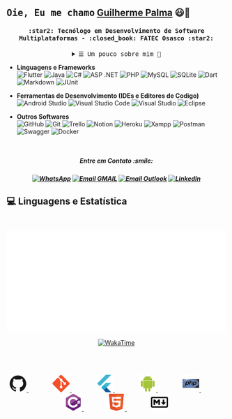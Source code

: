## <samp>Oie, Eu me chamo</samp> [Guilherme Palma](https://www.linkedin.com/in/guilherme-peres-lins-da-palma) :smiley:👋

<h4 align="center" id="home">
   <samp>:star2: Tecnólogo em Desenvolvimento de Software Multiplataformas - :closed_book: <b>FATEC Osasco</b> :star2:</samp>
</h4>

<details align="center" id="home_menu">
   <summary><samp id="home_menu">&#9776; Um pouco sobre mim 💬</samp></summary>
   <h4>Eu me chamo Guilherme Palma, Tenho 17 anos e sou Desenvolvedor de Software.</h4>
   <p>Sou Apaixonado pelo Desenvolvimento de APPs Mobile, mas também me aventuro no Desenvolvimento Web :laughing:</p>

   [![Estatisticas GitHub](https://github-readme-stats.vercel.app/api?username=guilhermePalma&count_private=true&show_icons=true)](https://github.com/GuilhermePalma)

   <p align="center">
      :page_with_curl: Acesse meu <a target="_blank" href="curriculos\CURRICULO_GUILHERME_PALMA_MOBILE.pdf">Currículo</a> ou <a target="_blank" href="Projects.md">Veja meus Projetos</a>
      <br/>
      <a href="https://github.com/GuilhermePalma/GuilhermePalma/blob/main/English_README.md">English Version Here</a> or
         <a href="https://github.com/GuilhermePalma/GuilhermePalma/blob/main/Français_README.md">Version Française Ici</a>
   </p>
</details>

- **Linguagens e Frameworks**
    <br/>
    ![Flutter](https://img.shields.io/badge/-Flutter-333333?style=flat-square&logo=Flutter&logoColor=blue)
    ![Java](https://img.shields.io/badge/-Java-333333?style=flat-square&logo=Android&logoColor=sucess)
    ![C#](https://img.shields.io/badge/-C%23-333333?style=flat-square&logo=Csharp&logoColor=green)
    ![ASP .NET](https://img.shields.io/badge/-ASP%20.NET-333333?style=flat-square&logo=.net&logoColor=ffffff)
    ![PHP](https://img.shields.io/badge/-PHP-333333?style=flat-square&logo=php&logoColor=sucess)
    ![MySQL](https://img.shields.io/badge/-MySQL-333333?style=flat-square&logo=MySQL)
    ![SQLite](https://img.shields.io/badge/SQLite-333333?style=flat-square&logo=sqlite&logoColor=blue)
    ![Dart](https://img.shields.io/badge/-Dart-333333?style=flat-square&logo=Dart&logoColor=blue)
    ![Markdown](https://img.shields.io/badge/-Markdown-333333?style=flat-square&logo=markdown&logoColor=white)
    ![JUnit](https://img.shields.io/badge/-JUnit-333333?style=flat&logo=jest)

- **Ferramentas de Desenvolvimento (IDEs e Editores de Codigo)**
    <br/>
    ![Android Studio](https://img.shields.io/badge/-Android%20Studio-333333?style=flat-square&logo=AndroidStudio)
    ![Visual Studio Code](https://img.shields.io/badge/-Visual%20Studio%20Code-333333?style=flat-square&logo=VisualStudioCode&logoColor=blue)
    ![Visual Studio](https://img.shields.io/badge/-Visual%20Studio-333333?style=flat-square&logo=VisualStudio&logoColor=cc00cc)
    ![Eclipse](https://img.shields.io/badge/-Eclipse-333333?style=flat-square&logo=eclipse&logoColor=cc55cc)

- **Outros Softwares**
    <br/>
    ![GitHub](https://img.shields.io/badge/-GitHub-333333?style=flat-square&logo=github)
    ![Git](https://img.shields.io/badge/-Git-333333?style=flat-square&logo=git)
    ![Trello](https://img.shields.io/badge/-Trello-333333?style=flat-square&logo=trello&logoColor=blue)
    ![Notion](https://img.shields.io/badge/-Notion-333333?style=flat-square&logo=notion)
    ![Heroku](https://img.shields.io/badge/-Heroku-333333?style=flat-square&logo=heroku&logoColor=cc00cc)
    ![Xampp](https://img.shields.io/badge/-XAMPP-333333?style=flat-square&logo=xampp)
    ![Postman](https://img.shields.io/badge/-Postman-333333?style=flat-square&logo=postman)
    ![Swagger](https://img.shields.io/badge/-Swagger-333333?style=flat-square&logo=swagger)
    ![Docker](https://img.shields.io/badge/-Docker-333333?style=flat-square&logo=docker)

<br/>

<div align="center">
   <h5>Entre em Contato :smile:<h5/>

   [![WhatsApp](https://img.shields.io/badge/WhatsApp-fff?style=for-the-badge&logo=whatsapp)](https://api.whatsapp.com/send?phone=55016997074866&text=Ola%20Guilherme,%20tudo%20bem%20?)
   [![Email GMAIL](https://img.shields.io/badge/Gmail-fff?style=for-the-badge&logo=gmail&logoColor=red)](mailto:guippalma@gmail.com)
   [![Email Outlook](https://img.shields.io/badge/Microsoft_Outlook-fff?style=for-the-badge&logo=microsoft-outlook&logoColor=blue)](mailto:guilherme.palma@fatec.sp.gov.br)
   [![LinkedIn](https://img.shields.io/badge/LinkedIn-white?style=for-the-badge&logo=linkedin&logoColor=blue)](https://www.linkedin.com/in/guilherme-peres-lins-da-palma)
</div>


## :computer: Linguagens e Estatística

<br />

<div align="center">

   ![Dados de Commits](github-metrics.svg)

   <p></p>

   [![WakaTime](https://github-readme-stats.vercel.app/api/wakatime?username=guilhermePalma&langs_count=7&layout=compact)](https://wakatime.com/@guilhermePalma)

   <br />
   <br />
   <br />

   <a title="Repositorios" href="https://github.com/GuilhermePalma?tab=repositories" target="_blank">
      <img height="40" alt="Repositorios"
           src="https://raw.githubusercontent.com/devicons/devicon/master/icons/github/github-original.svg">
   </a>
   &nbsp;&nbsp;&nbsp;&nbsp;&nbsp;&nbsp;&nbsp;&nbsp;&nbsp;&nbsp;&nbsp;&nbsp;&nbsp;
   <a title="Git" href="https://github.com/GuilhermePalma?tab=repositories" target="_blank">
      <img height="40" alt="Git"
           src="https://raw.githubusercontent.com/devicons/devicon/master/icons/git/git-original.svg">
   </a>
   &nbsp;&nbsp;&nbsp;&nbsp;&nbsp;&nbsp;&nbsp;&nbsp;&nbsp;&nbsp;&nbsp;&nbsp;&nbsp;
   <a title="Dart e Flutter" href="https://github.com/GuilhermePalma?tab=repositories&q=&type=&language=dart&sort=" target="_blank">
      <img height="40" alt="Dart e Flutter"
           src="https://raw.githubusercontent.com/devicons/devicon/master/icons/flutter/flutter-original.svg">
   </a>
   &nbsp;&nbsp;&nbsp;&nbsp;&nbsp;&nbsp;&nbsp;&nbsp;&nbsp;&nbsp;&nbsp;&nbsp;&nbsp;
   <a title="Java Android" href="https://github.com/GuilhermePalma?tab=repositories&language=java" target="_blank">
      <img height="40" alt="Java Android"
           src="https://raw.githubusercontent.com/devicons/devicon/master/icons/android/android-plain.svg">
   </a>
   &nbsp;&nbsp;&nbsp;&nbsp;&nbsp;&nbsp;&nbsp;&nbsp;&nbsp;&nbsp;&nbsp;&nbsp;&nbsp;
   <a title="PHP" href="github.com/GuilhermePalma?tab=repositories&q=&type=&language=php&sort=" target="_blank">
      <img height="40" alt="PHP"
           src="https://raw.githubusercontent.com/devicons/devicon/master/icons/php/php-original.svg">
   </a>
   &nbsp;&nbsp;&nbsp;&nbsp;&nbsp;&nbsp;&nbsp;&nbsp;&nbsp;&nbsp;&nbsp;&nbsp;&nbsp;
   <a title="C#" href="https://github.com/GuilhermePalma?tab=repositories&q=&type=&language=c%23&sort=" target="_blank">
      <img height="40" alt="C#"
           src="https://raw.githubusercontent.com/devicons/devicon/master/icons/csharp/csharp-original.svg">
   </a>
   &nbsp;&nbsp;&nbsp;&nbsp;&nbsp;&nbsp;&nbsp;&nbsp;&nbsp;&nbsp;&nbsp;&nbsp;&nbsp;
   <a title="HTML" href="https://github.com/GuilhermePalma?tab=repositories&q=&type=&language=html&sort=" target="_blank">
      <img height="40" alt="HTML"
           src="https://raw.githubusercontent.com/devicons/devicon/master/icons/html5/html5-original.svg">
   </a>
   &nbsp;&nbsp;&nbsp;&nbsp;&nbsp;&nbsp;&nbsp;&nbsp;&nbsp;&nbsp;&nbsp;&nbsp;&nbsp;
   <a title="Markdown" href="https://github.com/GuilhermePalma?tab=repositories" target="_blank">
      <img height="40" alt="Markdown"
           src="https://raw.githubusercontent.com/devicons/devicon/master/icons/markdown/markdown-original.svg">
   </a>
</div>
